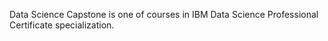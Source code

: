  Data Science Capstone is one of courses in IBM Data Science Professional Certificate specialization.

